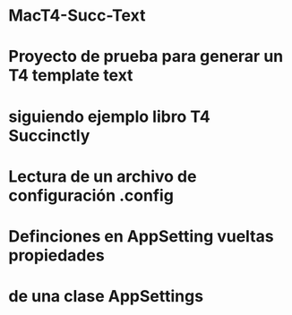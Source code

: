 # MacT4-Succ-Text

# Proyecto de prueba para generar un T4 template text 
# siguiendo ejemplo libro T4 Succinctly

# Lectura de un archivo de configuración .config
# Definciones en AppSetting vueltas propiedades
# de una clase AppSettings